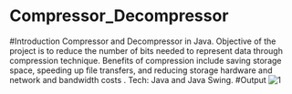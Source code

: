 # Compressor_Decompressor
#Introduction
Compressor and Decompressor in Java. Objective of the project is to reduce the number of bits needed to represent data through compression technique. Benefits of compression include saving storage space, speeding up file transfers, and reducing storage hardware and network and bandwidth costs . Tech: Java and Java Swing.
#Output
![1](https://github.com/SanketM123456/Compressor_Decompressor/assets/137291015/5a7152ac-a8fd-4de2-888c-d95fd7d81ea6)
